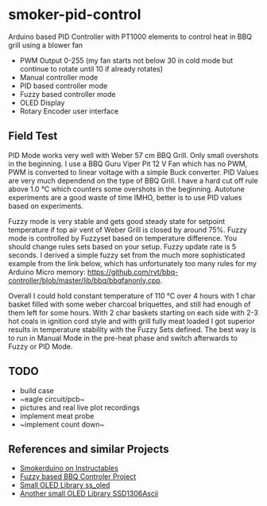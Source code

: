 # smoker-pid-control
Arduino based PID Controller with PT1000 elements to control heat in BBQ grill using a blower fan
* PWM Output 0-255 (my fan starts not below 30 in cold mode but continue to rotate until 10 if already rotates)
* Manual controller mode
* PID based controller mode
* Fuzzy based controller mode
* OLED Display
* Rotary Encoder user interface

## Field Test
PID Mode works very well with Weber 57 cm BBQ Grill. Only small overshots in the beginning. I use a BBQ Guru Viper Pit 12 V Fan which has no PWM, PWM is converted to linear voltage with a simple Buck converter. PID Values are very much dependend on the type of BBQ Grill. I have a hard cut off rule above 1.0 °C which counters some overshots in the beginning. Autotune experiments are a good waste of time IMHO, better is to use PID values based on experiments. 
 
Fuzzy mode is very stable and gets good steady state for setpoint temperature if top air vent of Weber Grill is closed by around 75%. Fuzzy mode is controlled by Fuzzyset based on temperature difference. You should change rules sets based on your setup. Fuzzy update rate is 5 seconds. I derived a simple fuzzy set from the much more sophisticated example from the link below, which has unfortunately too many rules for my Arduino Micro memory: https://github.com/rvt/bbq-controller/blob/master/lib/bbq/bbqfanonly.cpp.

Overall I could hold constant temperature of 110 °C over 4 hours with 1 char basket filled with some weber charcoal briquettes, and still had enough of them left for some hours. With 2 char baskets starting on each side with 2-3 hot coals in ignition cord style and with grill fully meat loaded I got superior results in temperature stability with the Fuzzy Sets defined. The best way is to run in Manual Mode in the pre-heat phase and switch afterwards to Fuzzy or PID Mode.

## TODO
* build case
* ~eagle circuit/pcb~
* pictures and real live plot recordings
* implement meat probe
* ~implement count down~

## References and similar Projects
* [Smokerduino on Instructables](https://www.instructables.com/id/Smokerduino/)
* [Fuzzy based BBQ Controler Project](https://github.com/rvt/bbq-controller)
* [Small OLED Library ss_oled](https://github.com/bitbank2/ss_oled)
* [Another small OLED Library SSD1306Ascii](https://github.com/greiman/SSD1306Ascii)
